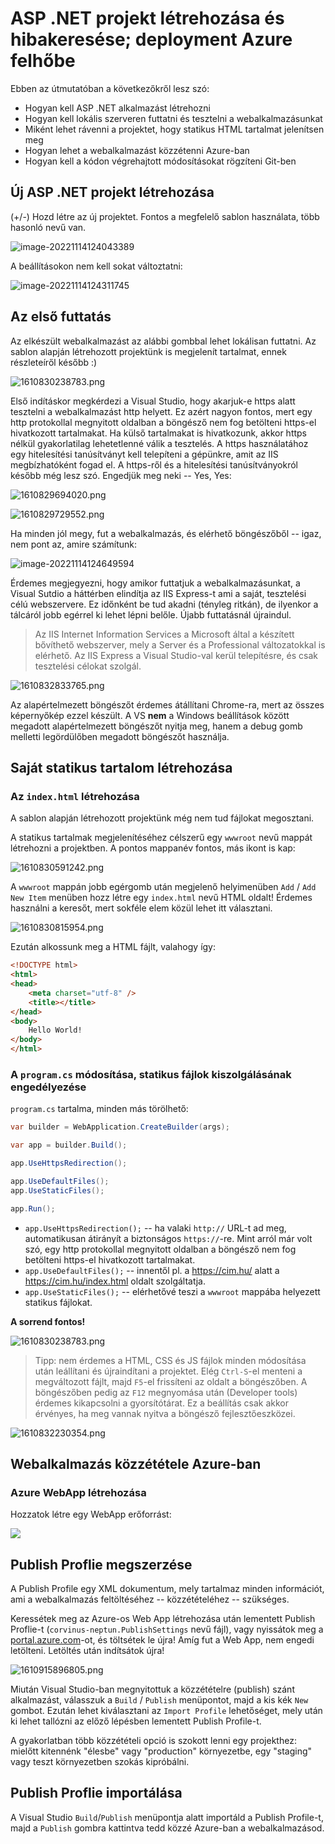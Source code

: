 # ASP .NET projekt létrehozása és hibakeresése; deployment Azure felhőbe



Ebben az útmutatóban a következőkről lesz szó:

- Hogyan kell ASP .NET alkalmazást létrehozni
- Hogyan kell lokális szerveren futtatni és tesztelni a webalkalmazásunkat
- Miként lehet rávenni a projektet, hogy statikus HTML tartalmat jelenítsen meg
- Hogyan lehet a webalkalmazást közzétenni Azure-ban
- Hogyan kell a kódon végrehajtott módosításokat rögzíteni Git-ben



## Új ASP .NET projekt létrehozása 

(+/-) Hozd létre az új projektet. Fontos a megfelelő sablon használata, több hasonló nevű van. 



![image-20221114124043389](se_vs_projecttype.png)

A beállításokon nem kell sokat változtatni:

![image-20221114124311745](create_app.png)

## Az első futtatás

Az elkészült webalkalmazást az alábbi gombbal lehet lokálisan futtatni. Az sablon alapján létrehozott projektünk is megjelenít tartalmat, ennek részleteíről később :)

![1610830238783.png](1610830238783.png)

Első indításkor megkérdezi a Visual Studio, hogy akarjuk-e https alatt tesztelni a webalkalmazást http helyett. Ez azért nagyon fontos, mert egy http protokollal megnyitott oldalban a böngésző nem fog betölteni https-el hivatkozott tartalmakat. Ha külső tartalmakat is hivatkozunk, akkor https nélkül gyakorlatilag lehetetlenné válik a tesztelés. A https használatához egy hitelesítési tanúsítványt kell telepíteni a gépünkre, amit az IIS megbízhatóként fogad el. A https-ről és a hitelesítési tanúsítványokról később még lesz szó. Engedjük meg neki -- Yes, Yes:


![1610829694020.png](1610829694020.png)

![1610829729552.png](1610829729552.png)

Ha minden jól megy, fut a webalkalmazás, és  elérhető böngészőből -- igaz, nem pont az, amire számítunk: 

![image-20221114124649594](swagger.png)

Érdemes megjegyezni, hogy amikor futtatjuk a webalkalmazásunkat, a Visual Sutdio a háttérben elindítja az IIS Express-t ami a saját, tesztelési célú webszervere. Ez időnként be tud akadni (tényleg ritkán), de ilyenkor a tálcáról jobb egérrel ki lehet lépni belőle. Újabb futtatásnál újraindul. 

> Az IIS Internet Information Services a Microsoft által a készített bővíthető webszerver, mely a Server és a Professional változatokkal is elérhető. Az IIS Express a Visual Studio-val kerül telepítésre, és csak tesztelési célokat szolgál.

![1610832833765.png](1610832833765.png)

Az alapértelmezett böngészőt érdemes átállítani Chrome-ra, mert az összes képernyőkép ezzel készült. A VS **nem** a Windows beállítások között  megadott alapértelmezett böngészőt nyitja meg, hanem a debug gomb melletti legördülőben megadott böngészőt használja.  

## Saját statikus tartalom létrehozása

### Az `index.html` létrehozása

A sablon alapján létrehozott projektünk még nem tud fájlokat megosztani.

A statikus tartalmak megjelenítéséhez célszerű  egy `wwwroot` nevű mappát létrehozni a projektben. A pontos mappanév fontos, más ikont is kap:

![1610830591242.png](1610830591242.png)

A `wwwroot` mappán jobb egérgomb után megjelenő helyimenüben `Add` / `Add New Item` menüben hozz létre egy `index.html` nevű HTML oldalt! Érdemes használni a keresőt, mert sokféle elem közül lehet itt választani.

![1610830815954.png](1610830815954.png)

Ezután alkossunk meg a HTML fájlt, valahogy így:

``` html
<!DOCTYPE html>
<html>
<head>
    <meta charset="utf-8" />
    <title></title>
</head>
<body>
    Hello World!
</body>
</html>
```

### A `program.cs` módosítása, statikus fájlok kiszolgálásának engedélyezése

`program.cs` tartalma, minden más törölhető:

```csharp
var builder = WebApplication.CreateBuilder(args);

var app = builder.Build();

app.UseHttpsRedirection();

app.UseDefaultFiles();
app.UseStaticFiles();

app.Run();
```



- `app.UseHttpsRedirection();`  -- ha valaki `http://` URL-t ad meg, automatikusan átirányít a biztonságos `https://`-re. Mint arról már volt szó, egy http protokollal megnyitott oldalban a böngésző nem fog betölteni https-el hivatkozott tartalmakat. 
- `app.UseDefaultFiles();`  -- innentől pl. a https://cim.hu/ alatt a https://cim.hu/index.html oldalt szolgáltatja. 
- `app.UseStaticFiles();` -- elérhetővé teszi a `wwwroot` mappába helyezett statikus fájlokat. 

**A sorrend fontos!** 



![1610830238783.png](1610830238783.png)

> Tipp: nem érdemes a HTML, CSS és JS fájlok minden módosítása után leállítani és újraindítani a projektet. Elég `Ctrl-S`-el menteni a megváltozott fájlt, majd `F5`-el frissíteni az oldalt a böngészőben. A böngészőben pedig az `F12` megnyomása után (Developer tools) érdemes kikapcsolni a gyorsítótárat. Ez a beállítás csak akkor érvényes, ha meg vannak nyitva a böngésző fejlesztőeszközei. 

![1610832230354.png](C:\REPO\szamtud\netcore\new_netcoreapp\1610832230354.png)



## Webalkalmazás közzététele Azure-ban

### Azure WebApp létrehozása

Hozzatok létre egy WebApp erőforrást:



![](se_azure_webapp.png)

## Publish Proflie megszerzése

A Publish Profile egy XML dokumentum, mely tartalmaz minden információt, ami a webalkalmazás feltöltéséhez -- közzétételéhez -- szükséges. 

Keressétek meg az Azure-os Web App létrehozása után lementett  Publish Proflie-t (`corvinus-neptun.PublishSettings` nevű fájl), vagy nyissátok meg a [portal.azure.com](https://portal.azure.com)-ot, és töltsétek le újra! Amíg fut a Web App, nem engedi letölteni. Letöltés után indítsátok újra!

![1610915896805.png](1610915896805.png)

Miután Visual Studio-ban megnyitottuk a közzétételre (publish) szánt alkalmazást, válasszuk a `Build` / `Publish` menüpontot, majd a kis kék `New`  gombot. Ezután lehet kiválasztani az `Import Profile` lehetőséget, mely után ki lehet tallózni az előző lépésben lementett Publish Profile-t. 

A gyakorlatban több közzétételi opció is szokott lenni egy projekthez: mielőtt kitennénk "élesbe" vagy "production" környezetbe, egy "staging" vagy teszt környezetben szokás kipróbálni. 

## Publish Proflie importálása

A Visual Studio `Build`/`Publish` menüpontja alatt importáld a Publish Profile-t, majd a `Publish` gombra kattintva tedd közzé Azure-ban a webalkalmazásod.
